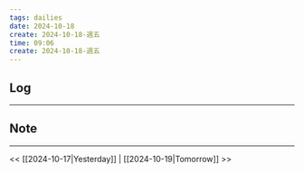 ```yaml
---
tags: dailies  
date: 2024-10-18
create: 2024-10-18-週五
time: 09:06
create: 2024-10-18-週五
---
```

## Log
---


## Note
---


<< [[2024-10-17|Yesterday]] | [[2024-10-19|Tomorrow]] >>